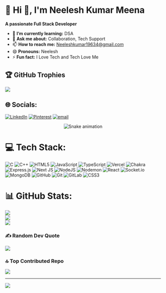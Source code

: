 # 💫 Hi 👋, I'm Neelesh Kumar Meena
**A passionate Full Stack Developer**

- 🌱 **I’m currently learning:** DSA
- 💬 **Ask me about:** Collaboration, Tech Support
- 📫 **How to reach me:** Neeleshkumar19634@gmail.com
- 😄 **Pronouns:** Neelesh
- ⚡ **Fun fact:** I Love Tech and Tech Love Me
  

## 🏆 GitHub Trophies
![](https://github-profile-trophy.vercel.app/?username=Neelesh19634&theme=radical&no-frame=false&no-bg=true&margin-w=4)


## 🌐 Socials:
[![LinkedIn](https://img.shields.io/badge/LinkedIn-%230077B5.svg?logo=linkedin&logoColor=white)](https://linkedin.com/in/neelesh-kumar-meena-86613328a) [![Pinterest](https://img.shields.io/badge/Pinterest-%23E60023.svg?logo=Pinterest&logoColor=white)](https://pinterest.com/Neelesh19634) [![email](https://img.shields.io/badge/Email-D14836?logo=gmail&logoColor=white)](mailto:neeleshkumar19634@gmail.com) 

<!-- Snake Game Repo View -->

<div align="center">
  <img src="https://profile-readme-generator.com/assets/snake.svg" alt="Snake animation" />
</div>

# 💻 Tech Stack:
![C](https://img.shields.io/badge/c-%2300599C.svg?style=for-the-badge&logo=c&logoColor=white) ![C++](https://img.shields.io/badge/c++-%2300599C.svg?style=for-the-badge&logo=c%2B%2B&logoColor=white) ![HTML5](https://img.shields.io/badge/html5-%23E34F26.svg?style=for-the-badge&logo=html5&logoColor=white) ![JavaScript](https://img.shields.io/badge/javascript-%23323330.svg?style=for-the-badge&logo=javascript&logoColor=%23F7DF1E) ![TypeScript](https://img.shields.io/badge/typescript-%23007ACC.svg?style=for-the-badge&logo=typescript&logoColor=white) ![Vercel](https://img.shields.io/badge/vercel-%23000000.svg?style=for-the-badge&logo=vercel&logoColor=white) ![Chakra](https://img.shields.io/badge/chakra-%234ED1C5.svg?style=for-the-badge&logo=chakraui&logoColor=white) ![Express.js](https://img.shields.io/badge/express.js-%23404d59.svg?style=for-the-badge&logo=express&logoColor=%2361DAFB) ![Next JS](https://img.shields.io/badge/Next-black?style=for-the-badge&logo=next.js&logoColor=white) ![NodeJS](https://img.shields.io/badge/node.js-6DA55F?style=for-the-badge&logo=node.js&logoColor=white) ![Nodemon](https://img.shields.io/badge/NODEMON-%23323330.svg?style=for-the-badge&logo=nodemon&logoColor=%BBDEAD) ![React](https://img.shields.io/badge/react-%2320232a.svg?style=for-the-badge&logo=react&logoColor=%2361DAFB) ![Socket.io](https://img.shields.io/badge/Socket.io-black?style=for-the-badge&logo=socket.io&badgeColor=010101) ![MongoDB](https://img.shields.io/badge/MongoDB-%234ea94b.svg?style=for-the-badge&logo=mongodb&logoColor=white) ![GitHub](https://img.shields.io/badge/github-%23121011.svg?style=for-the-badge&logo=github&logoColor=white) ![Git](https://img.shields.io/badge/git-%23F05033.svg?style=for-the-badge&logo=git&logoColor=white) ![GitLab](https://img.shields.io/badge/gitlab-%23181717.svg?style=for-the-badge&logo=gitlab&logoColor=white) ![CSS3](https://img.shields.io/badge/css3-%231572B6.svg?style=for-the-badge&logo=css3&logoColor=white)


# 📊 GitHub Stats:
![](https://github-readme-stats.vercel.app/api?username=Neelesh19634&theme=dark&hide_border=false&include_all_commits=true&count_private=false)<br/>
![](https://nirzak-streak-stats.vercel.app/?user=Neelesh19634&theme=dark&hide_border=false)<br/>
![](https://github-readme-stats.vercel.app/api/top-langs/?username=Neelesh19634&theme=dark&hide_border=false&include_all_commits=true&count_private=false&layout=compact)


### ✍️ Random Dev Quote
![](https://quotes-github-readme.vercel.app/api?type=horizontal&theme=radical)

### 🔝 Top Contributed Repo
![](https://github-contributor-stats.vercel.app/api?username=Neelesh19634&limit=5&theme=dark&combine_all_yearly_contributions=true)

---
[![](https://visitcount.itsvg.in/api?id=Neelesh19634&icon=0&color=0)](https://visitcount.itsvg.in)

<!-- Proudly created with GPRM ( https://gprm.itsvg.in ) -->
